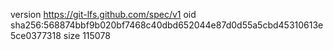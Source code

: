 version https://git-lfs.github.com/spec/v1
oid sha256:568874bbf9b020bf7468c40dbd652044e87d0d55a5cbd45310613e5ce0377318
size 115078
